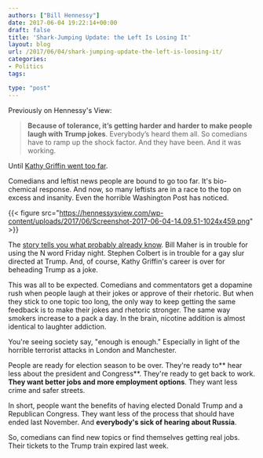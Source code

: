 ```yaml
---
authors: ["Bill Hennessy"]
date: 2017-06-04 19:22:14+00:00
draft: false
title: 'Shark-Jumping Update: the Left Is Losing It'
layout: blog
url: /2017/06/04/shark-jumping-update-the-left-is-loosing-it/
categories:
- Politics
tags:

type: "post"
---
```


Previously on Hennessy's View:



> **Because of tolerance, it’s getting harder and harder to make people laugh with Trump jokes**. Everybody’s heard them all. So comedians have to ramp up the shock factor. And they have been. And it was working.

Until [Kathy Griffin went too far](https://hennessysview.com).



Comedians and leftist news people are bound to go too far. It's bio-chemical response. And now, so many leftists are in a race to the top on excess and insanity. Even the horrible Washington Post has noticed.

{{< figure src="https://hennessysview.com/wp-content/uploads/2017/06/Screenshot-2017-06-04-14.09.51-1024x459.png" >}}


The [story tells you what probably already know](https://www.washingtonpost.com/news/the-fix/wp/2017/06/03/maher-griffin-colbert-anti-trump-comedians-are-having-a-really-bad-moment/). Bill Maher is in trouble for using the N word Friday night. Stephen Colbert is in trouble for a gay slur directed at Trump. And, of course, Kathy Griffin's career is over for beheading Trump as a joke.

This was all to be expected. Comedians and commentators get a dopamine rush when people laugh at their jokes or approve of their rhetoric. But when they stick to one topic too long, the only way to keep getting the same feedback is to make their jokes and rhetoric stronger. The same way smokers increase to a pack a day. In the brain, nicotine addition is almost identical to laughter addiction.

You're seeing society say, "enough is enough." Especially in light of the horrible terrorist attacks in London and Manchester.

People are ready for election season to be over. They're ready to** hear less about the president and Congress**. They're ready to get back to work. **They want better jobs and more employment options**. They want less crime and safer streets.

In short, people want the benefits of having elected Donald Trump and a Republican Congress. They want less of the process that should have ended last November. And **everybody's sick of hearing about Russia**.

So, comedians can find new topics or find themselves getting real jobs. Their tickets to the Trump train expired last week.
